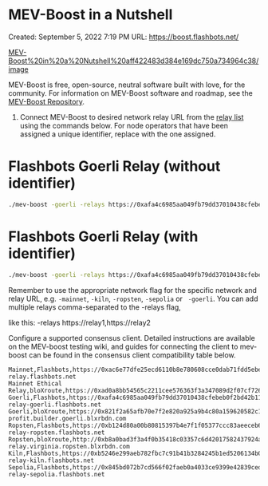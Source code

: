 # MEV-Boost in a Nutshell

Created: September 5, 2022 7:19 PM URL: https://boost.flashbots.net/

[MEV-Boost%20in%20a%20Nutshell%20aff422483d384e169dc750a734964c38/image](MEV-Boost%20in%20a%20Nutshell%20aff422483d384e169dc750a734964c38/image)

MEV-Boost is free, open-source, neutral software built with love, for the community. For information on MEV-Boost software and roadmap, see the [MEV-Boost Repository](https://github.com/flashbots/mev-boost/).

1. Connect MEV-Boost to desired network relay URL from the [relay list](https://boost.flashbots.net/#block-8816bf07534945d08658c0dc35c7e48b) using the commands below. For node operators that have been assigned a unique identifier, replace **<identifier>** with the one assigned.

# Flashbots Goerli Relay (without identifier)

```bash
./mev-boost -goerli -relays https://0xafa4c6985aa049fb79dd37010438cfebeb0f2bd42b115b89dd678dab0670c1de38da0c4e9138c9290a398ecd9a0b3110@builder-relay-goerli.flashbots.net
```

# Flashbots Goerli Relay (with identifier)

```bash
./mev-boost -goerli -relays https://0xafa4c6985aa049fb79dd37010438cfebeb0f2bd42b115b89dd678dab0670c1de38da0c4e9138c9290a398ecd9a0b3110@builder-relay-goerli.flashbots.net?id=<identifier>
```

Remember to use the appropriate network flag for the specific network and relay URL, e.g. `-mainnet`, `-kiln`, `-ropsten`, `-sepolia` or ` -goerli`. You can add multiple relays comma-separated to the -relays flag,

like this: -relays https://relay1,https://relay2

Configure a supported consensus client. Detailed instructions are available on the MEV-boost testing wiki, and guides for connecting the client to mev-boost can be found in the consensus client compatibility table below.

```csv
Mainnet,Flashbots,https://0xac6e77dfe25ecd6110b8e780608cce0dab71fdd5ebea22a16c0205200f2f8e2e3ad3b71d3499c54ad14d6c21b41a37ae@boost-relay.flashbots.net
Mainnet Ethical Relay,bloXroute,https://0xad0a8bb54565c2211cee576363f3a347089d2f07cf72679d16911d740262694cadb62d7fd7483f27afd714ca0f1b9118@bloxroute.ethical.blxrbdn.com
Goerli,Flashbots,https://0xafa4c6985aa049fb79dd37010438cfebeb0f2bd42b115b89dd678dab0670c1de38da0c4e9138c9290a398ecd9a0b3110@builder-relay-goerli.flashbots.net
Goerli,bloXroute,https://0x821f2a65afb70e7f2e820a925a9b4c80a159620582c1766b1b09729fec178b11ea22abb3a51f07b288be815a1a2ff516@bloxroute.max-profit.builder.goerli.blxrbdn.com
Ropsten,Flashbots,https://0xb124d80a00b80815397b4e7f1f05377ccc83aeeceb6be87963ba3649f1e6efa32ca870a88845917ec3f26a8e2aa25c77@builder-relay-ropsten.flashbots.net
Ropsten,bloXroute,http://0xb8a0bad3f3a4f0b35418c03357c6d42017582437924a1e1ca6aee2072d5c38d321d1f8b22cd36c50b0c29187b6543b6e@builder-relay.virginia.ropsten.blxrbdn.com
Kiln,Flashbots,https://0xb5246e299aeb782fbc7c91b41b3284245b1ed5206134b0028b81dfb974e5900616c67847c2354479934fc4bb75519ee1@builder-relay-kiln.flashbots.net
Sepolia,Flashbots,https://0x845bd072b7cd566f02faeb0a4033ce9399e42839ced64e8b2adcfc859ed1e8e1a5a293336a49feac6d9a5edb779be53a@builder-relay-sepolia.flashbots.net
```
